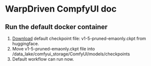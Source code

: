 # WarpDriven CompfyUI doc

## Run the default docker container

1. [Download](https://huggingface.co/runwayml/stable-diffusion-v1-5/blob/main/v1-5-pruned-emaonly.ckpt) default checkpoint file: v1-5-pruned-emaonly.ckpt from huggingface.
2. Move v1-5-pruned-emaonly.ckpt file into /data_lake/comfyui_storage/ComfyUI/models/checkpoints
3. Default workflow can run now.

